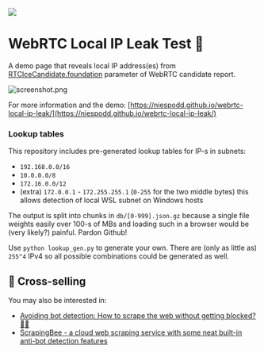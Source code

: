 <a href="https://niespodd.substack.com/" target="_blank"><img src="https://user-images.githubusercontent.com/746448/199036672-a4a30b73-fc15-44a0-a2a6-e67f19af14ea.png" style="max-width: 230px" /></a>

# WebRTC Local IP Leak Test 🍌

A demo page that reveals local IP address(es) from [RTCIceCandidate.foundation](https://developer.mozilla.org/en-US/docs/Web/API/RTCIceCandidate/foundation) parameter of WebRTC candidate report.

![screenshot.png](screenshot.png)

For more information and the demo: [https://niespodd.github.io/webrtc-local-ip-leak/](https://niespodd.github.io/webrtc-local-ip-leak/)

### Lookup tables

This repository includes pre-generated lookup tables for IP-s in subnets:
* `192.168.0.0/16`
* `10.0.0.0/8`
* `172.16.0.0/12`
* (extra) `172.0.0.1` - `172.255.255.1` (`0-255` for the two middle bytes) this allows detection of local WSL subnet on Windows hosts  

The output is split into chunks in `db/[0-999].json.gz` because a single file weights easily over 100-s of MBs and loading such in a browser would be (very likely?) painful. Pardon Github!

Use `python lookup_gen.py` to generate your own. There are (only as little as) `255^4` IPv4 so all possible combinations could be generated as well.   

## 🛒 Cross-selling

You may also be interested in: 
* [Avoiding bot detection: How to scrape the web without getting blocked? 👨‍🔧
](https://github.com/niespodd/browser-fingerprinting)
* [ScrapingBee - a cloud web scraping service with some neat built-in anti-bot detection features](https://cutt.ly/VRkHvnL)
